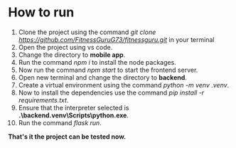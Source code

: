 # How to run

1. Clone the project using the command _git clone https://github.com/FitnessGuruG73/fitnessguru.git_ in your terminal
2. Open the project using vs code.
3. Change the directory to **mobile app**.
4. Run the command _npm i_ to install the node packages.
5. Now run the command _npm start_ to start the frontend server.
6. Open new terminal and change the directory to **backend**.
7. Create a virtual environment using the command _python -m venv .venv_.
8. Now to install the dependencies use the command _pip install -r requirements.txt_.
9. Ensure that the interpreter selected is **.\backend\.venv\Scripts\python.exe**.
10. Run the command _flask run_.

**That's it the project can be tested now.**
